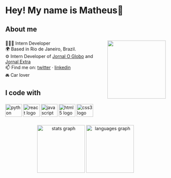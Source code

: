 <h1 align="left">Hey! My name is Matheus👋</h1>

###

<h2 align="left">About me</h2>

###

<img align="right" height="183" src="https://64.media.tumblr.com/288f384b2193e510875bc5f77602e3ea/tumblr_otz683xvKF1r9ndy3o1_400.gif"  />

###

<p align="left">🧑🏻‍💻 Intern Developer<br>🌍 Based in Rio de Janeiro, Brazil.<br>⚙️ Intern Developer of <a href="https://oglobo.globo.com/">Jornal O Globo</a> and <a href="https://extra.globo.com/">Jornal Extra</a><br>📫 Find me on: <a href="https://twitter.com/eichex_">twitter</a> · <a href="https://www.linkedin.com/in/mathcarvalho/">linkedin</a><br>🚘 Car lover</p>

###

<h2 align="left">I code with</h2>

###

<div align="left">
  <img src="https://cdn.jsdelivr.net/gh/devicons/devicon/icons/python/python-original.svg" height="40" width="52" alt="python logo"  />
  <img src="https://cdn.jsdelivr.net/gh/devicons/devicon/icons/react/react-original.svg" height="40" width="52" alt="react logo"  />
  <img src="https://cdn.jsdelivr.net/gh/devicons/devicon/icons/javascript/javascript-original.svg" height="40" width="52" alt="javascript logo"  />
  <img src="https://cdn.jsdelivr.net/gh/devicons/devicon/icons/html5/html5-original.svg" height="40" width="52" alt="html5 logo"  />
  <img src="https://cdn.jsdelivr.net/gh/devicons/devicon/icons/css3/css3-original.svg" height="40" width="52" alt="css3 logo"  />
</div>

###

<div align="center">
  <img src="https://github-readme-stats.vercel.app/api?username=mcarvalho1&hide_title=false&hide_rank=false&show_icons=true&include_all_commits=true&count_private=true&disable_animations=false&theme=dracula&locale=en&hide_border=false&order=1" height="150" alt="stats graph"  />
  <img src="https://github-readme-stats.vercel.app/api/top-langs?username=mcarvalho1&locale=en&hide_title=false&layout=compact&card_width=320&langs_count=5&theme=dracula&hide_border=false&order=2" height="150" alt="languages graph"  />
</div>

###
